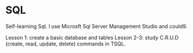 # SQL
Self-learning Sql.
I use Microsft Sql Server Management Studio and could9.

Lesson 1: create a basic database and tables
Lesson 2-3: study C.R.U.D (create, read, update, delete) commands in TSQL.
